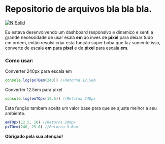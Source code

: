# Repositorio de arquivos bla bla bla.

[![N|Solid](https://i.imgur.com/mF9AKO0.png)](https://www.paypal.com/cgi-bin/webscr?cmd=_donations&business=fabinhoec2210@gmail.com&item_name=F%C3%A1bio&currency_code=BRL)


Eu estava desenvolvendo um dashboard responsivo e dinamico e senti a grande necessidade de usar esala **em** ao inves de **pixel** para deixar tudo em ordem, então resolvi criar esta função super boba que faz somente isso, converte de escala **em** para **pixel** e de **pixel** para escala **em**.

### Como usar:
Converter 240px para escala em
```js
console.log(pxTOem(240)) //Retorna 12.5em
```


Converter 12.5em para pixel
```js
console.log(emTOpx(12.5)) //Retorna 240px
```


Esta função tambem aceita um valor base para que se ajuste melhor a seu ambiente.
```js
emTOpx(12.5, 16) //Retorna 200px
pxTOem(240, 25.0) //Retorna 9.6em
```

**Obrigado pela sua atenção!**
